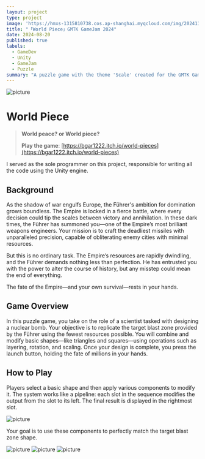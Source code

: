 ```yaml
---
layout: project
type: project
image: 'https://hmxs-1315810738.cos.ap-shanghai.myqcloud.com/img/202411281437810.png'
title: "「World Piece」GMTK GameJam 2024"
date: 2024-08-20
published: true
labels:
  - GameDev
  - Unity
  - GameJam
  - Puzzle
summary: "A puzzle game with the theme 'Scale' created for the GMTK Game Jam 2024."
---
```


<img class="my-markdowm-img" src="https://hmxs-1315810738.cos.ap-shanghai.myqcloud.com/img/202411281439687.png" alt="picture">

# World Piece

> **World peace? or World piece?**
>
> **Play the game**: [https://bgar1222.itch.io/world-pieces](https://bgar1222.itch.io/world-pieces)

I served as the sole programmer on this project, responsible for writing all the code using the Unity engine.

## Background

As the shadow of war engulfs Europe, the Führer's ambition for domination grows boundless. The Empire is locked in a fierce battle, where every decision could tip the scales between victory and annihilation. In these dark times, the Führer has summoned you—one of the Empire’s most brilliant weapons engineers. Your mission is to craft the deadliest missiles with unparalleled precision, capable of obliterating enemy cities with minimal resources.

But this is no ordinary task. The Empire’s resources are rapidly dwindling, and the Führer demands nothing less than perfection. He has entrusted you with the power to alter the course of history, but any misstep could mean the end of everything.

The fate of the Empire—and your own survival—rests in your hands.

## Game Overview

In this puzzle game, you take on the role of a scientist tasked with designing a nuclear bomb. Your objective is to replicate the target blast zone provided by the Führer using the fewest resources possible. You will combine and modify basic shapes—like triangles and squares—using operations such as layering, rotation, and scaling. Once your design is complete, you press the launch button, holding the fate of millions in your hands.

## How to Play

Players select a basic shape and then apply various components to modify it. The system works like a pipeline: each slot in the sequence modifies the output from the slot to its left. The final result is displayed in the rightmost slot.

<img class="my-markdowm-img" src="https://img.itch.zone/aW1nLzE3NDM2Mjc1LmpwZw==/original/Ke%2B0e6.jpg" alt="picture">

Your goal is to use these components to perfectly match the target blast zone shape.

<img class="my-markdowm-img" src="https://hmxs-1315810738.cos.ap-shanghai.myqcloud.com/img/202411281441415.png" alt="picture">

<img class="my-markdowm-img" src="https://img.itch.zone/aW1hZ2UvMjkxMTQwMi8xNzQzMTkzMi5wbmc=/original/%2F3X%2FcA.png" alt="picture">

<img class="my-markdowm-img" src="https://hmxs-1315810738.cos.ap-shanghai.myqcloud.com/img/202411281442617.png" alt="picture">
